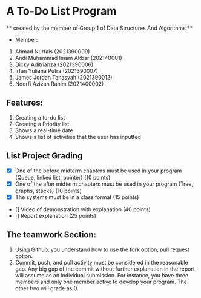 # A To-Do List Program
** created by the member of Group 1 of Data Structures And Algorithms **
- Member:
1. Ahmad Nurfais (2021390009)
2. Andi Muhammad Imam Akbar (202140001)
3. Dicky Aditrianza (2021390006)
4. Irfan Yuliana Putra (2021390007)
5. James Jordan Tanasyah (2021390012)
6. Noorfi Azizah Rahim (2021400002)

## Features:
1. Creating a to-do list
2. Creating a Priority list
3. Shows a real-time date
4. Shows a list of activities that the user has inputted

## List Project Grading
- [X] One of the before midterm chapters must be used in your program (Queue, linked list, pointer) (10 points)
- [X] One of the after midterm chapters must be used in your program (Tree, graphs, stacks) (10 points)
- [X] The systems must be in a class format (15 points)
- [] Video of demonstration with explanation (40 points)
- [] Report explanation (25 points)


## The teamwork Section: 
1. Using Github, you understand how to use the fork option, pull request option. 
2. Commit, push, and pull activity must be considered in the reasonable gap. Any big gap of the commit without further explanation in the report will assume as an individual submission. For instance, you have three members and only one member active to develop your program. The other two will grade as 0. 
